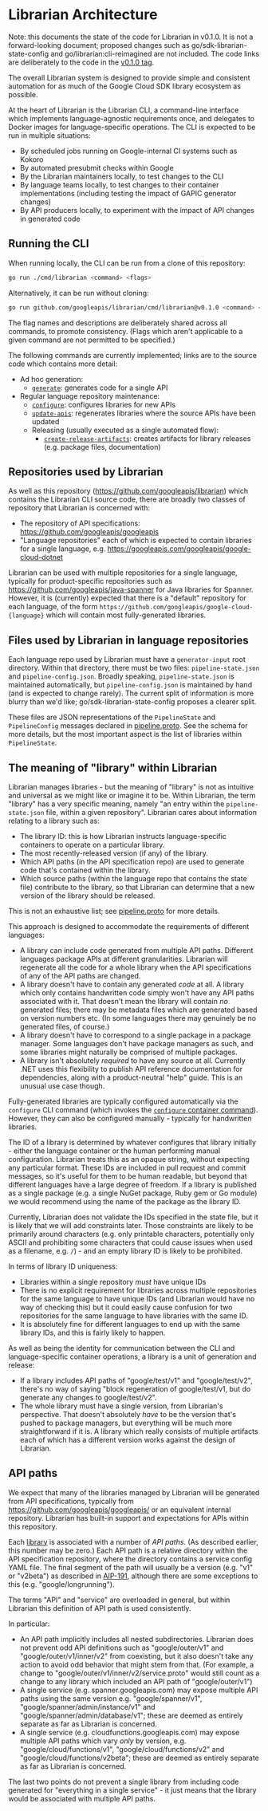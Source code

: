 # Librarian Architecture

Note: this documents the state of the code for Librarian in v0.1.0. It is
not a forward-looking document; proposed changes such as
go/sdk-librarian-state-config and go/librarian:cli-reimagined are not included.
The code links are deliberately to the code in the
[v0.1.0 tag](https://github.com/googleapis/librarian/tree/v0.1.0).

The overall Librarian system is designed to provide simple and consistent
automation for as much of the Google Cloud SDK library ecosystem as possible.

At the heart of Librarian is the Librarian CLI, a command-line interface which
implements language-agnostic requirements once, and delegates to Docker images
for language-specific operations. The CLI is expected to be run in multiple
situations:

- By scheduled jobs running on Google-internal CI systems such as Kokoro
- By automated presubmit checks within Google
- By the Librarian maintainers locally, to test changes to the CLI
- By language teams locally, to test changes to their container
  implementations (including testing the impact of GAPIC generator changes)
- By API producers locally, to experiment with the impact of API changes in
  generated code

## Running the CLI

When running locally, the CLI can be run from a clone of this repository:

```sh
go run ./cmd/librarian <command> <flags>
```

Alternatively, it can be run without cloning:

```sh
go run github.com/googleapis/librarian/cmd/librarian@v0.1.0 <command> <flags>
```

The flag names and descriptions are deliberately shared across all commands, to promote consistency.
(Flags which aren't applicable to a given command are not permitted to be specified.)

The following commands are currently implemented; links are to the source code which
contains more detail:

- Ad hoc generation:
  - [`generate`](https://github.com/googleapis/librarian/blob/v0.1.0/internal/librarian/generate.go):
    generates code for a single API
- Regular language repository maintenance:
  - [`configure`](https://github.com/googleapis/librarian/blob/v0.1.0/internal/librarian/configure.go):
    configures libraries for new APIs
  - [`update-apis`](https://github.com/googleapis/librarian/blob/v0.1.0/internal/librarian/updateapis.go):
    regenerates libraries where the source APIs have been updated
  - Releasing (usually executed as a single automated flow):
    - [`create-release-artifacts`](https://github.com/googleapis/librarian/blob/v0.1.0/internal/librarian/createreleaseartifacts.go):
      creates artifacts for library releases (e.g. package files, documentation)

## Repositories used by Librarian

As well as this repository (https://github.com/googleapis/librarian) which contains the Librarian CLI
source code, there are broadly two classes of repository that Librarian is concerned with:

- The repository of API specifications: https://github.com/googleapis/googleapis
- "Language repositories" each of which is expected to contain libraries for a single language, e.g.
  https://googleapis.com/googleapis/google-cloud-dotnet

Librarian can be used with multiple repositories for a single language,
typically for product-specific repositories such as
https://github.com/googleapis/java-spanner for Java libraries for Spanner.
However, it is (currently) expected that there is a "default" repository for each language, of the form
`https://github.com/googleapis/google-cloud-{language}` which will contain most fully-generated
libraries.

## Files used by Librarian in language repositories

Each language repo used by Librarian must have a `generator-input` root directory.
Within that directory, there must be two files: `pipeline-state.json` and `pipeline-config.json`.
Broadly speaking, `pipeline-state.json` is maintained automatically, but `pipeline-config.json`
is maintained by hand (and is expected to change rarely). The current split of information
is more blurry than we'd like; go/sdk-librarian-state-config proposes a clearer split.

These files are JSON representations of the `PipelineState` and `PipelineConfig` messages
declared in [pipeline.proto](https://github.com/googleapis/librarian/blob/v0.1.0/proto/pipeline.proto).
See the schema for more details, but the most important aspect is the list of libraries within
`PipelineState`.

## The meaning of "library" within Librarian

Librarian manages libraries - but the meaning of "library" is not as intuitive and universal
as we might like or imagine it to be. Within Librarian, the term "library" has a very specific
meaning, namely "an entry within the `pipeline-state.json` file, within a given repository".
Librarian cares about information relating to a library such as:

- The library ID: this is how Librarian instructs language-specific containers to operate
  on a particular library.
- The most recently-released version (if any) of the library.
- Which API paths (in the API specification repo) are used to generate code that's contained
  within the library.
- Which source paths (within the language repo that contains the state file) contribute to
  the library, so that Librarian can determine that a new version of the library should be released.

This is not an exhaustive list; see
[pipeline.proto](https://github.com/googleapis/librarian/blob/v0.1.0/proto/pipeline.proto) for more details.

This approach is designed to accommodate the requirements of different languages:

- A library can include code generated from multiple API paths. Different languages package APIs at
  different granularities. Librarian will regenerate all the code for a whole library when the API
  specifications of any of the API paths are changed.
- A library doesn't have to contain any generated *code* at all. A library which only contains handwritten
  code simply won't have any API paths associated with it. That doesn't mean the library will contain
  *no* generated files; there may be metadata files which are generated based on version numbers etc.
  (In some languages there may genuinely be no generated files, of course.)
- A library doesn't have to correspond to a single package in a package manager. Some languages
  don't have package managers as such, and some libraries might naturally be comprised of multiple
  packages.
- A library isn't absolutely *required* to have any source at all. Currently .NET uses this flexibility
  to publish API reference documentation for dependencies, along with a product-neutral "help" guide.
  This is an unusual use case though.

Fully-generated libraries are typically configured automatically via the `configure` CLI command
(which invokes the [`configure` container command](container-contract.md#configure)).
However, they can also be configured manually - typically for handwritten libraries.

The ID of a library is determined by whatever configures that library initially - either the
language container or the human performing manual configuration. Librarian treats this as an opaque
string, without expecting any particular format. These IDs are included in pull request and commit
messages, so it's useful for them to be human readable, but beyond that different languages have a large
degree of freedom. If a library is published as a single package (e.g. a single NuGet package, Ruby gem or
Go module) we would recommend using the name of the package as the library ID.

Currently, Librarian does not validate the IDs specified in the state file, but it is likely that
we will add constraints later. Those constraints are likely to be primarily around characters (e.g.
only printable characters, potentially only ASCII and prohibiting some characters that could cause
issues when used as a filename, e.g. `/`) - and an empty library ID is likely to be prohibited.

In terms of library ID uniqueness:

- Libraries within a single repository *must* have unique IDs
- There is no explicit requirement for libraries across multiple repositories for the same language
  to have unique IDs (and Librarian would have no way of checking this) but it could easily cause confusion
  for two repositories for the same language to have libraries with the same ID.
- It is absolutely fine for different languages to end up with the same library IDs, and this is fairly likely
  to happen.

As well as being the identity for communication between the CLI and language-specific container operations,
a library is a unit of generation and release:

- If a library includes API paths of "google/test/v1" and "google/test/v2", there's no way of saying "block
  regeneration of google/test/v1, but do generate any changes to google/test/v2".
- The whole library must have a single version, from Librarian's perspective. That doesn't absolutely
  *have* to be the version that's pushed to package managers, but everything will be much more straightforward
  if it is. A library which really consists of multiple artifacts each of which has a different version works
  against the design of Librarian.

## API paths

We expect that many of the libraries managed by Librarian will be generated from API specifications, typically
from https://github.com/googleapis/googleapis/ or an equivalent internal repository. Librarian has built-in
support and expectations for APIs within this repository.

Each [library](#the-meaning-of-library-within-librarian) is associated with a number of *API paths*. (As described
earlier, this number may be zero.) Each API path is a relative directory within the API specification repository,
where the directory contains a service config YAML file. The final segment of the path will usually be a
version (e.g. "v1" or "v2beta") as described in [AIP-191](https://google.aip.dev/191), although there are
some exceptions to this (e.g. "google/longrunning").

The terms "API" and "service" are overloaded in general, but within Librarian this definition of API path is used
consistently.

In particular:

- An API path implicitly includes all nested subdirectories. Librarian does not prevent odd API
  definitions such as "google/outer/v1" and "google/outer/v1/inner/v2" from coexisting, but it
  also doesn't take any action to avoid odd behavior that might stem from that. (For example,
  a change to "google/outer/v1/inner/v2/service.proto" would still count as a change to any
  library which included an API path of "google/outer/v1")
- A single service (e.g. spanner.googleapis.com) may expose multiple API paths using the same
  version e.g. "google/spanner/v1", "google/spanner/admin/instance/v1" and
  "google/spanner/admin/database/v1"; these are deemed as entirely separate as far as Librarian
  is concerned.
- A single service (e.g. cloudfunctions.googleapis.com) may expose multiple API paths which vary
  *only* by version, e.g. "google/cloud/functions/v1", "google/cloud/functions/v2" and
  "google/cloud/functions/v2beta"; these are deemed as entirely separate as far as Librarian
  is concerned.

The last two points do not prevent a single library from including code generated for
"everything in a single service" - it just means that the library would be associated with multiple API paths.
